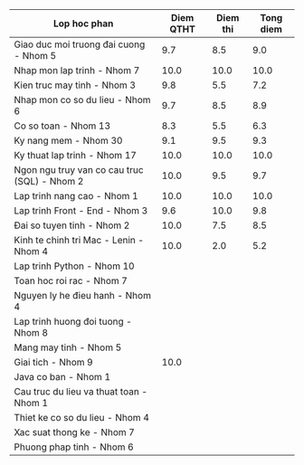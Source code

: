 | Lop hoc phan                                 | Diem QTHT | Diem thi | Tong diem |
| -------------------------------------------- | --------- | -------- | --------- |
| Giao duc moi truong đai cuong - Nhom 5       | 9.7       | 8.5      | 9.0       |
| Nhap mon lap trinh - Nhom 7                  | 10.0      | 10.0     | 10.0      |
| Kien truc may tinh - Nhom 3                  | 9.8       | 5.5      | 7.2       |
| Nhap mon co so du lieu - Nhom 6              | 9.7       | 8.5      | 8.9       |
| Co so toan - Nhom 13                         | 8.3       | 5.5      | 6.3       |
| Ky nang mem - Nhom 30                        | 9.1       | 9.5      | 9.3       |
| Ky thuat lap trinh - Nhom 17                 | 10.0      | 10.0     | 10.0      |
| Ngon ngu truy van co cau truc (SQL) - Nhom 2 | 10.0      | 9.5      | 9.7       |
| Lap trinh nang cao - Nhom 1                  | 10.0      | 10.0     | 10.0      |
| Lap trinh Front - End - Nhom 3               | 9.6       | 10.0     | 9.8       |
| Đai so tuyen tinh - Nhom 2                   | 10.0      | 7.5      | 8.5       |
| Kinh te chinh tri Mac - Lenin - Nhom 4       | 10.0      | 2.0      | 5.2       |
| Lap trinh Python - Nhom 10                   |           |          |           |
| Toan hoc roi rac - Nhom 7                    |           |          |           |
| Nguyen ly he đieu hanh - Nhom 4              |           |          |           |
| Lap trinh huong đoi tuong - Nhom 8           |           |          |           |
| Mang may tinh - Nhom 5                       |           |          |           |
| Giai tich - Nhom 9                           | 10.0      |          |           |
| Java co ban - Nhom 1                         |           |          |           |
| Cau truc du lieu va thuat toan - Nhom 1      |           |          |           |
| Thiet ke co so du lieu - Nhom 4              |           |          |           |
| Xac suat thong ke - Nhom 7                   |           |          |           |
| Phuong phap tinh - Nhom 6                    |           |          |           |
